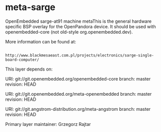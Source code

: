 meta-sarge
==========

OpenEmbedded sarge-at91 machine metaThis is the general hardware specific BSP overlay for the OpenPandora device.
It should be used with openembedded-core (not old-style org.openembedded.dev).

More information can be found at:

                   http://www.blackmesaeast.com.pl/projects/electronics/sarge-single-board-computer/


This layer depends on:

URI: git://git.openembedded.org/openembedded-core
branch: master
revision: HEAD

URI: git://git.openembedded.org/meta-openembedded
branch: master
revision: HEAD

URI: git://git.angstrom-distribution.org/meta-angstrom
branch: master
revision: HEAD


Primary layer maintainer: Grzegorz Rajtar <mcgregor at blackmesaeast.com.pl>

